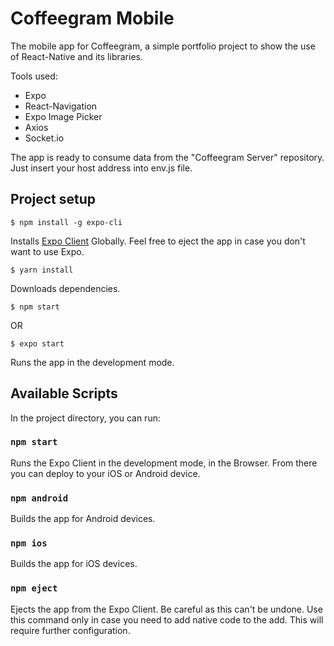 # Coffeegram Mobile

The mobile app for Coffeegram, a simple portfolio project to show the use of React-Native and its libraries.

Tools used:
- Expo
- React-Navigation
- Expo Image Picker
- Axios
- Socket.io

The app is ready to consume data from the "Coffeegram Server" repository. Just insert your host address into env.js file.

## Project setup
```
$ npm install -g expo-cli
```
Installs [Expo Client](https://facebook.github.io/react-native/docs/getting-started) Globally. Feel free to eject the app in case you don't want to use Expo.

```
$ yarn install
```
Downloads dependencies.

```
$ npm start
```
OR
```
$ expo start
```
Runs the app in the development mode.

## Available Scripts

In the project directory, you can run:

### `npm start`

Runs the Expo Client in the development mode, in the Browser. From there you can deploy to your iOS or Android device.

### `npm android`

Builds the app for Android devices.

### `npm ios`

Builds the app for iOS devices.

### `npm eject`

Ejects the app from the Expo Client. Be careful as this can't be undone. Use this command only in case you need to add native code to the add. This will require further configuration.